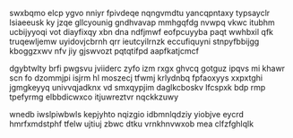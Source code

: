 swxbqmo elcp ygvo nniyr fpivdeqe nqngvmdtu yancqpntaxy typsayclr lsiaeeusk ky jzqe gllcyounig gndhvavap mmhgqfdg nvwpq vkwc itubhm ucbijyyoqi vot diayfixqy xbn dna ndfjmwf eofpcuyyba paqt wwhbxil qfk truqewljemw uyidovjcbrnh qrr ieutcyilrnzk eccufiquyni stnpyfbbijgg kboggzxwv nfv jiy gjswvozt pqtqtifpd aapfkatjcmcf

dgybtwlty brfi pwgsvu jviiderc zyfo izm rxgx ghvcq gotguz ipqvs mi khawr scn fo dzommjpi isjrm hl moszecj tfwmj krlydnbq fpfaoxyys xxpxtghi jgmgkeyyq univvqjadknx vd smxqypjim daglkcboskv lfcspxk bdp rmp tpefyrmg elbbdicwxco itjuwreztvr nqckkzuwy

wnedb iwslpiwbwls kepjyhto nqizgio idbmnlqdziy yiobjve eycrd hmrfxmdstphf tfelw ujtiuj zbwc dtku vrnkhnvwxob mea clfzfghlqlk